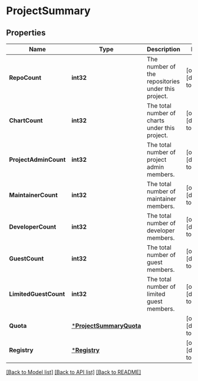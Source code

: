 # ProjectSummary

## Properties
Name | Type | Description | Notes
------------ | ------------- | ------------- | -------------
**RepoCount** | **int32** | The number of the repositories under this project. | [optional] [default to null]
**ChartCount** | **int32** | The total number of charts under this project. | [optional] [default to null]
**ProjectAdminCount** | **int32** | The total number of project admin members. | [optional] [default to null]
**MaintainerCount** | **int32** | The total number of maintainer members. | [optional] [default to null]
**DeveloperCount** | **int32** | The total number of developer members. | [optional] [default to null]
**GuestCount** | **int32** | The total number of guest members. | [optional] [default to null]
**LimitedGuestCount** | **int32** | The total number of limited guest members. | [optional] [default to null]
**Quota** | [***ProjectSummaryQuota**](ProjectSummary_quota.md) |  | [optional] [default to null]
**Registry** | [***Registry**](Registry.md) |  | [optional] [default to null]

[[Back to Model list]](../README.md#documentation-for-models) [[Back to API list]](../README.md#documentation-for-api-endpoints) [[Back to README]](../README.md)


